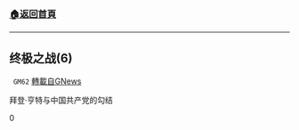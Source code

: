 ###  [:house:返回首頁](https://github.com/ourhimalayas/txt)
---

## 终极之战(6)
` GM62` [轉載自GNews](https://gnews.org/zh-hans/511241/)

拜登·亨特与中国共产党的勾结

0
